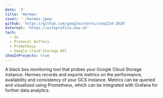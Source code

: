 ```yaml
---
date: '3'
title: 'Hermes'
cover: './hermes.jpeg'
github: 'https://github.com/googleinterns/step224-2020'
external: 'https://octoprofile.now.sh'
tech:
  - Go
  - Protocol Buffers
  - Prometheus
  - Google Cloud Storage API
showInProjects: true
---
```


A black box monitoring tool that probes your Google Cloud Storage instance. Hermes records and exports metrics on the performance, availability and consistency of your GCS instance. Metrics can be queried and visualized using Prometheus, which can be integrated with Grafana for further data analytics.
